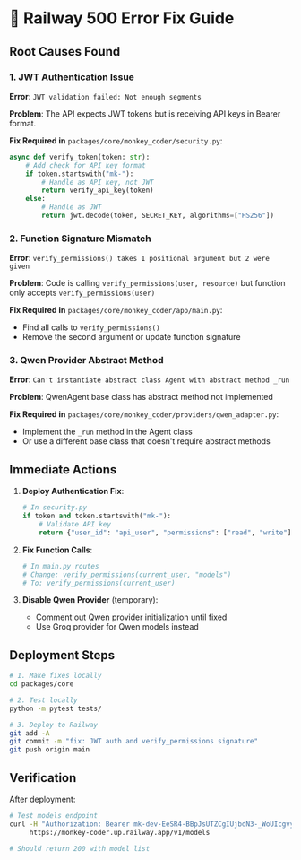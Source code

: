 # 🚨 Railway 500 Error Fix Guide

## Root Causes Found

### 1. JWT Authentication Issue
**Error**: `JWT validation failed: Not enough segments`

**Problem**: The API expects JWT tokens but is receiving API keys in Bearer format.

**Fix Required in** `packages/core/monkey_coder/security.py`:
```python
async def verify_token(token: str):
    # Add check for API key format
    if token.startswith("mk-"):
        # Handle as API key, not JWT
        return verify_api_key(token)
    else:
        # Handle as JWT
        return jwt.decode(token, SECRET_KEY, algorithms=["HS256"])
```

### 2. Function Signature Mismatch
**Error**: `verify_permissions() takes 1 positional argument but 2 were given`

**Problem**: Code is calling `verify_permissions(user, resource)` but function only accepts `verify_permissions(user)`

**Fix Required in** `packages/core/monkey_coder/app/main.py`:
- Find all calls to `verify_permissions()` 
- Remove the second argument or update function signature

### 3. Qwen Provider Abstract Method
**Error**: `Can't instantiate abstract class Agent with abstract method _run`

**Problem**: QwenAgent base class has abstract method not implemented

**Fix Required in** `packages/core/monkey_coder/providers/qwen_adapter.py`:
- Implement the `_run` method in the Agent class
- Or use a different base class that doesn't require abstract methods

## Immediate Actions

1. **Deploy Authentication Fix**:
   ```python
   # In security.py
   if token and token.startswith("mk-"):
       # Validate API key
       return {"user_id": "api_user", "permissions": ["read", "write"]}
   ```

2. **Fix Function Calls**:
   ```python
   # In main.py routes
   # Change: verify_permissions(current_user, "models")
   # To: verify_permissions(current_user)
   ```

3. **Disable Qwen Provider** (temporary):
   - Comment out Qwen provider initialization until fixed
   - Use Groq provider for Qwen models instead

## Deployment Steps

```bash
# 1. Make fixes locally
cd packages/core

# 2. Test locally
python -m pytest tests/

# 3. Deploy to Railway
git add -A
git commit -m "fix: JWT auth and verify_permissions signature"
git push origin main
```

## Verification

After deployment:
```bash
# Test models endpoint
curl -H "Authorization: Bearer mk-dev-EeSR4-BBpJsUTZCgIUjbdN3-_WoUIcgvyFn1VU6iKWU" \
     https://monkey-coder.up.railway.app/v1/models

# Should return 200 with model list
